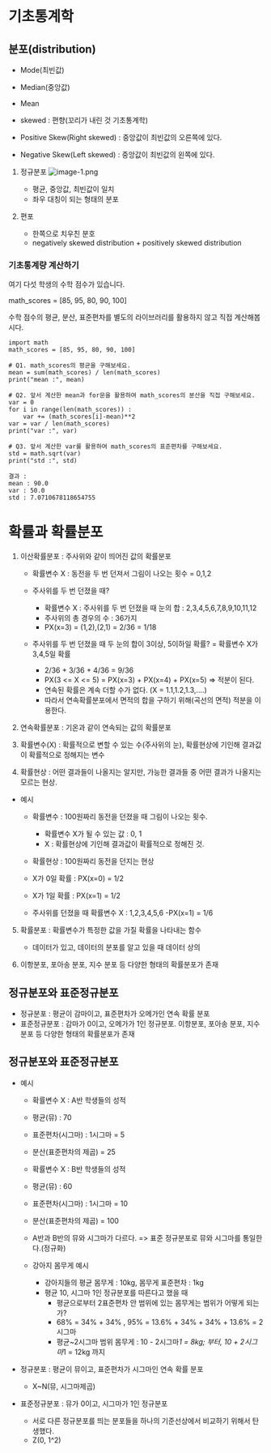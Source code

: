 # 기초통계학


## 분포(distribution)
- Mode(최빈값)
- Median(중앙값)
- Mean

- skewed : 편향(꼬리가 내린 것 기초통계학)
- Positive Skew(Right skewed) : 중앙값이 최빈값의 오른쪽에 있다. 
- Negative Skew(Left skewed) : 중앙값이 최빈값의 왼쪽에 있다. 

1. 정규분포
![image-1.png](./image-1.png)
    - 평균, 중앙값, 최빈값이 일치
    - 좌우 대칭이 되는 형태의 분포

2. 편포
    - 한쪽으로 치우친 분호
    - negatively skewed distribution + positively skewed distribution

### 기초통계량 계산하기

여기 다섯 학생의 수학 점수가 있습니다.

math_scores = [85, 95, 80, 90, 100]

수학 점수의 평균, 분산, 표준편차를 별도의 라이브러리를 활용하지 않고 직접 계산해봅시다.

```
import math
math_scores = [85, 95, 80, 90, 100]

# Q1. math_scores의 평균을 구해보세요.
mean = sum(math_scores) / len(math_scores)
print("mean :", mean)

# Q2. 앞서 계산한 mean과 for문을 활용하여 math_scores의 분산을 직접 구해보세요.
var = 0 
for i in range(len(math_scores)) :
    var += (math_scores[i]-mean)**2
var = var / len(math_scores)
print("var :", var)

# Q3. 앞서 계산한 var를 활용하여 math_scores의 표준편차를 구해보세요.
std = math.sqrt(var)
print("std :", std)

결과 :
mean : 90.0
var : 50.0
std : 7.0710678118654755
```

# 확률과 확률분포

1. 이산확률분포 : 주사위와 같이 띄어진 값의 확률분포
    - 확률변수 X : 동전을 두 번 던져서 그림이 나오는 횟수 = 0,1,2

    - 주사위를 두 번 던졌을 때?
        - 확률변수 X : 주사위를 두 번 던졌을 때 눈의 합 : 2,3,4,5,6,7,8,9,10,11,12
        - 주사위의 총 경우의 수 : 36가지
        - PX(x=3) = (1,2),(2,1) = 2/36 = 1/18
    
    - 주사위를 두 번 던졌을 때 두 눈의 합이 3이상, 5이하일 확률? = 확률변수 X가 3,4,5일 확률
        - 2/36 + 3/36 + 4/36 = 9/36
        - PX(3 <= X <= 5) = PX(x=3) + PX(x=4) + PX(x=5) => 적분이 된다.
        - 연속된 확률은 계속 더할 수가 없다. (X = 1.1,1.2,1.3,....)
        - 따라서 연속확률분포에서 면적의 합을 구하기 위해(곡선의 면적) 적분을 이용한다.

2. 연속확률분포 : 기온과 같이 연속되는 값의 확률분포

3. 확률변수(X) : 확률적으로 변할 수 있는 수(주사위의 눈), 확률현상에 기인해 결과값이 확률적으로 정해지는 변수

4. 확률현상 : 어떤 결과들이 나올지는 알지만, 가능한 결과들 중 어떤 결과가 나올지는 모르는 현상. 

- 예시
    - 확률변수 : 100원짜리 동전을 던졌을 때 그림이 나오는 횟수. 
        - 확률변수 X가 될 수 있는 값 : 0, 1
        - X : 확률현상에 기인해 결과값이 확률적으로 정해진 것. 
    - 확률현상 : 100원짜리 동전을 던지는 현상
    - X가 0일 확률 : PX(x=0) = 1/2
    - X가 1일 확률 : PX(x=1) = 1/2

    - 주사위를 던졌을 때 확률변수 X : 1,2,3,4,5,6
        -PX(x=1) = 1/6

5. 확률분포 : 확률변수가 특정한 값을 가질 확률을 나타내는 함수
    - 데이터가 있고, 데이터의 분포를 알고 있을 때 데이터 상의 

6. 이항분포, 포아송 분포, 지수 분포 등 다양한 형태의 확률분포가 존재

## 정규분포와 표준정규분포

- 정규분포 : 평균이 감마이고, 표준편차가 오메가인 연속 확률 분포
- 표준정규분포 : 감마가 0이고, 오메가가 1인 정규분포. 이항분포, 포아송 분포, 지수 분포 등 다양한 형태의 확률분포가 존재

## 정규분포와 표준정규분포

- 예시
    - 확률변수 X : A반 학생들의 성적
    - 평균(뮤) : 70
    - 표준편차(시그마) : 1시그마 = 5
    - 분산(표준편차의 제곱) = 25

    - 확률변수 X : B반 학생들의 성적
    - 평균(뮤) : 60
    - 표준편차(시그마) : 1시그마 = 10
    - 분산(표준편차의 제곱) = 100

    - A반과 B반의 뮤와 시그마가 다르다. => 표준 정규분포로 뮤와 시그마를 통일한다.(정규화)
    - 강아지 몸무게 예시
        - 강아지들의 평균 몸무게 : 10kg, 몸무게 표준편차 : 1kg
        - 평균 10, 시그마 1인 정규분포를 따른다고 했을 때 
            - 평균으로부터 2표준편차 안 범위에 있는 몸무게는 범위가 어떻게 되는가?
            - 68% =  34% + 34% , 95% = 13.6% + 34% + 34% + 13.6% = 2시그마
            - 평균~2시그마 범위 몸무게 : 10 - 2시그마*1 = 8kg; 부터, 10 + 2시그마*1 = 12kg 까지


- 정규분포 : 평균이 뮤이고, 표준편차가 시그마인 연속 확률 분포
    - X~N(뮤, 시그마제곱)
- 표준정규분포 : 뮤가 0이고, 시그마가 1인 정규분포
    - 서로 다른 정규분포를 띄는 분포들을 하나의 기준선상에서 비교하기 위해서 탄생했다.
    - Z(0, 1^2)





